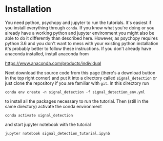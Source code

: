 # Installation

You need python, psychopy and jupyter to run the tutorials. It's easiest if you install everything through `conda`. If you know what you're doing or you already have a working python and jupyter environment you might also be able to do it differently than described here. However, as psychopy requires python 3.6 and you don't want to mess with your existing python installation it's probably better to follow these instructions. If you don't already have anaconda installed, install anaconda from

https://www.anaconda.com/products/individual

Next download the source code from this page (there's a download button in the top right corner) and put it into a directory called `signal_detection` or just clone the repository if you are familiar with `git`. In this directory run

```
conda env create -n signal_detection -f signal_detection_env.yml
```

to install all the packages necessary to run the tutorial. Then (still in the same directory) activate the conda environment

```
conda activate signal_detection
```

and start jupyter notebook with the tutorial

```
jupyter notebook signal_detection_tutorial.ipynb
```
